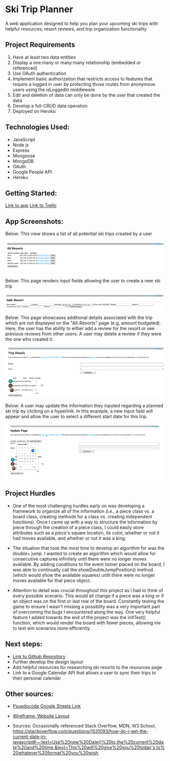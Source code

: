 # Ski Trip Planner

A web application designed to help you plan your upcoming ski trips with helpful resources, resort reviews, and trip organization functionality

## Project Requirements

1. Have at least two data entities
2. Display a one:many or many:many relationship (embedded or referenced)
3. Use OAuth authentication
4. Implement basic authorization that restricts access to features that require a logged in user by protecting those routes from anonymous users using the isLoggedIn middleware
5. Edit and deletion of data can only be done by the user that created the data
6. Develop a full-CRUD data operation
7. Deployed on Heroku

## Technologies Used:

- JavaScript
- Node js
- Express
- Mongoose
- MongoDB
- OAuth
- Google People API
- Heroku

## Getting Started:

[Link to app](https://ski-planner-2.herokuapp.com/)
[Link to Trello](https://trello.com/b/AzrYyyFy/project-2-ski-planner)

## App Screenshots:

Below: This view shows a list of all potential ski trips created by a user

![A screenshot showing all trips pertaining to a user](images/all-resorts.png)

Below: This page renders input fields allowing the user to create a new ski trip

![Input fields to create a new ski trip](images/add-resort.png)

Below: This page showcases additional details associated with the trip which are not displayed on the "All-Resorts" page (e.g, amount budgeted). Here, the user has the ability to either add a review for the resort or see previous reviews from other users. A user may delete a review if they were the one who created it.

![Details page to showcase additional information about the trip and see/add reviews](images/details.png)

Below: A user may update the information they inputed regarding a planned ski trip by clicking on a hyperlink. In this example, a new input field will appear and allow the user to select a different start date for this trip.

![A screenshot showing player 1's victory through elimination of player 2's possible moves!](images/update.png)

## Project Hurdles

- One of the most challenging hurdles early on was developing a framework to organize all of the information (i.e., a piece class vs. a board class, creating methods for a class vs. creating independent functions). Once I came up with a way to structure the information by piece through the creation of a piece class, I could easily store attributes such as a piece's square location, its color, whether or not it had moves available, and whether or not it was a king.

- The situation that took the most time to develop an algorithm for was the double+ jump. I wanted to create an algorithm which would allow for consecutive captures infinitely until there were no longer moves available. By adding conditions to the event listner placed on the board, I was able to continually call the showDoubleJumpPosition() method (which would show the available squares) until there were no longer moves available for that piece object.

- Attention to detail was crucial throughout this project as I had to think of every possible scenario. This would all change if a piece was a king or if an object was on the first or last row of the board. Constantly testing the game to ensure I wasn't missing a possiblity was a very important part of overcoming the bugs I encountered along the way. One very helpful feature I added towards the end of the project was the initTest() function, which would render the board with fewer pieces, allowing me to test win scenarios more efficiently.

## Next steps:

- [Link to Github Repository](https://github.com/georgeperryv/Project_2_SkiResort-Planner)
- Further develop the design layout
- Add helpful resources for researching ski resorts to the resources page
- Link to a Google Calendar API that allows a user to sync their trips to their personal calendar

## Other sources:

- [Psuedocode Google Sheets Link](https://docs.google.com/document/d/1FbWRw0gCfQjVgFh1uhNTGq_Qw5s3QujQxh4pUrToHSw/edit)

- [Wireframe: Website Layout](https://whimsical.com/project-2-ski-planner-s9vXe2NJzEB9QgMaPhsQb)

- Sources: Occasionally referenced Stack Overflow, MDN, W3 School, https://stackoverflow.com/questions/1531093/how-do-i-get-the-current-date-in-javascript#:~:text=Use%20new%20Date()%20to,the%20current%20date%20and%20time.&text=This%20will%20give%20you%20today's,to%20whatever%20format%20you%20wish.
